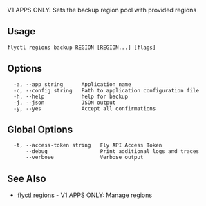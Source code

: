 V1 APPS ONLY: Sets the backup region pool with provided regions

## Usage
~~~
flyctl regions backup REGION [REGION...] [flags]
~~~

## Options

~~~
  -a, --app string      Application name
  -c, --config string   Path to application configuration file
  -h, --help            help for backup
  -j, --json            JSON output
  -y, --yes             Accept all confirmations
~~~

## Global Options

~~~
  -t, --access-token string   Fly API Access Token
      --debug                 Print additional logs and traces
      --verbose               Verbose output
~~~

## See Also

* [flyctl regions](/docs/flyctl/regions/)	 - V1 APPS ONLY: Manage regions

